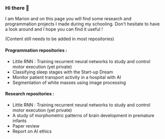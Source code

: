 ### Hi there 👋

I am Marion and on this page you will find some research and programmation projects I made during my schooling. Don't hesitate to have a look around and I hope you can find it useful ! 

(Content still needs to be added in most repositories) 

#### Programmation repositories : 
<ul> 
  <li> Little RNN : Training recurrent neural networks to study and control motor execution (yet private)</li>
  <li> Classifying sleep stages with the Start-up Dream</li>
  <li> Monitor patient transport activity in a hospital with AI </li>
  <li> Segmentation of white masses using image processing </li>
</ul>

#### Research repositories : 
<ul>
  <li> Little RNN : Training recurrent neural networks to study and control motor execution (yet private)</li>
  <li> A study of morphometric patterns of brain development in premature infants</li>
  <li> Paper review </li> 
  <li> Report on AI ethics </li>
</ul> 

<!--
**marionpavaux/marionpavaux** is a ✨ _special_ ✨ repository because its `README.md` (this file) appears on your GitHub profile.

Here are some ideas to get you started:

- 🔭 I’m currently working on ...
- 🌱 I’m currently learning ...
- 👯 I’m looking to collaborate on ...
- 🤔 I’m looking for help with ...
- 💬 Ask me about ...
- 📫 How to reach me: ...
- 😄 Pronouns: ...
- ⚡ Fun fact: ...
-->
